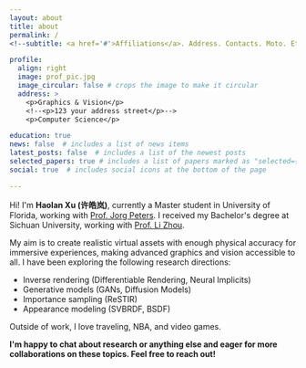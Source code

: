 ```yaml
---
layout: about
title: about
permalink: /
<!--subtitle: <a href='#'>Affiliations</a>. Address. Contacts. Moto. Etc. -->

profile:
  align: right
  image: prof_pic.jpg
  image_circular: false # crops the image to make it circular
  address: >
    <p>Graphics & Vision</p>
    <!--<p>123 your address street</p>-->
    <p>Computer Science</p>

education: true
news: false  # includes a list of news items
latest_posts: false  # includes a list of the newest posts
selected_papers: true # includes a list of papers marked as "selected={true}"
social: true  # includes social icons at the bottom of the page

---
```


Hi! I'm **Haolan Xu (许皓岚)**, currently a Master student in University of Florida, working with [Prof. Jorg Peters](https://www.cise.ufl.edu/~jorg/). I received my Bachelor's degree at Sichuan University, working with [Prof. Li Zhou](https://ce.scu.edu.cn/info/1092/4061.htm).

My aim is to create realistic virtual assets with enough physical accuracy for immersive experiences, making advanced graphics and vision accessible to all. I have been exploring the following research directions:

- Inverse rendering (Differentiable Rendering, Neural Implicits)
- Generative models (GANs, Diffusion Models)
- Importance sampling (ReSTIR)
- Appearance modeling (SVBRDF, BSDF)

Outside of work, I love traveling, NBA, and video games.

**I'm happy to chat about research or anything else and eager for more collaborations on these topics. Feel free to reach out!**



